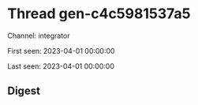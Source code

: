 # Thread gen-c4c5981537a5
Channel: integrator

First seen: 2023-04-01 00:00:00

Last seen: 2023-04-01 00:00:00

## Digest


